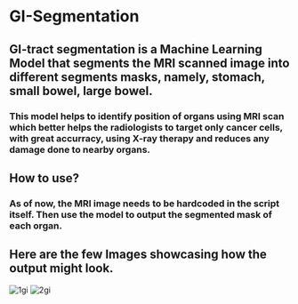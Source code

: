 # GI-Segmentation
## GI-tract segmentation is a Machine Learning Model that segments the MRI scanned image into different segments masks, namely, stomach, small bowel, large bowel.
### This model helps to identify position of organs using MRI scan which better helps the radiologists to target only cancer cells, with great accurracy, using X-ray therapy and reduces any damage done to nearby organs.  

## How to use?
### As of now, the MRI image needs to be hardcoded in the script itself. Then use the model to output the segmented mask of each organ.

## Here are the few Images showcasing how the output might look.

![1gi](https://user-images.githubusercontent.com/84638757/182187572-2e1833c3-094f-4821-82d8-e83d326bec6b.PNG)
![2gi](https://user-images.githubusercontent.com/84638757/182187617-9cc64ffc-cc0b-42df-8c24-d4dc9d0395d9.PNG)
